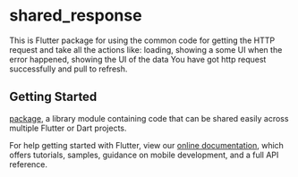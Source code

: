 # shared_response

This is Flutter package for using the common code for getting the HTTP request and take all the actions like:
    loading,
    showing a some UI when the error happened,
    showing the UI of the data You have got http request successfully
    and pull to refresh.


## Getting Started



[package](https://flutter.dev/developing-packages/),
a library module containing code that can be shared easily across
multiple Flutter or Dart projects.

For help getting started with Flutter, view our 
[online documentation](https://flutter.dev/docs), which offers tutorials, 
samples, guidance on mobile development, and a full API reference.
